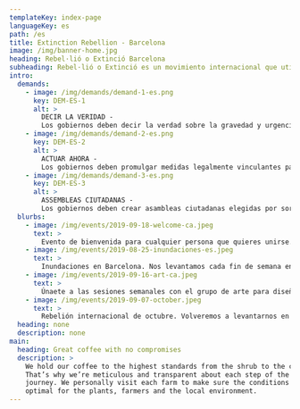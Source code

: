 ```yaml
---
templateKey: index-page
languageKey: es
path: /es
title: Extinction Rebellion - Barcelona
image: /img/banner-home.jpg
heading: Rebel·lió o Extinció Barcelona
subheading: Rebel·lió o Extinció es un movimiento internacional que utiliza la desobediencia civil no-violenta en un intento por parar la extinción masiva y minimizar el riesgo de colapso social.
intro:
  demands:
    - image: /img/demands/demand-1-es.png
      key: DEM-ES-1
      alt: >
        DECIR LA VERIDAD - 
        Los gobiernos deben decir la verdad sobre la gravedad y urgencia climatica en la que nos encontramos, revertir las politicas inconsistentes  trabajar junto con los medios de comunicacion para comunicarse con la ciutadania.
    - image: /img/demands/demand-2-es.png
      key: DEM-ES-2
      alt: >
        ACTUAR AHORA - 
        Los gobiernos deben promulgar medidas legalmente vinculantes para reducir las emisiones de gases de efecto invernadero a cero neto para 2025, y limitar la perdida de biodiversidad.
    - image: /img/demands/demand-3-es.png
      key: DEM-ES-3
      alt: >
        ASSEMBLEAS CIUTADANAS - 
        Los gobiernos deben crear asambleas ciutadanas elegidas por sorteo representativo, asesoradas por persona expertas para que centre a los goiernos en la toma de decisions sobre la crisis climatica y ecologica.
  blurbs:
    - image: /img/events/2019-09-18-welcome-ca.jpeg
      text: >
        Evento de bienvenida para cualquier persona que quieres unirse. Hazte rebel.
    - image: /img/events/2019-08-25-inundaciones-es.jpeg
      text: >
        Inundaciones en Barcelona. Nos levantamos cada fin de semana en un nuevo lugar de la ciudad.
    - image: /img/events/2019-09-16-art-ca.jpeg
      text: >
        Únaete a las sesiones semanales con el grupo de arte para diseñar e imprimir tu propia camisetas, pancartas y más.
    - image: /img/events/2019-09-07-october.jpeg
      text: >
        Rebelión internacional de octubre. Volveremos a levantarnos en ciudades, países y continentes. Ven con nosotros a Madrid.
  heading: none
  description: none
main:
  heading: Great coffee with no compromises
  description: >
    We hold our coffee to the highest standards from the shrub to the cup.
    That’s why we’re meticulous and transparent about each step of the coffee’s
    journey. We personally visit each farm to make sure the conditions are
    optimal for the plants, farmers and the local environment.
---
```

